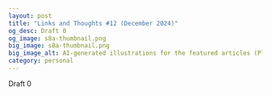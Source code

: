 ```yaml
---
layout: post
title: "Links and Thoughts #12 (December 2024)"
og_desc: Draft 0
og_image: s8a-thumbnail.png
big_image: s8a-thumbnail.png
big_image_alt: AI-generated illustrations for the featured articles (Playground v2.5).
category: personal
---
```


Draft 0
